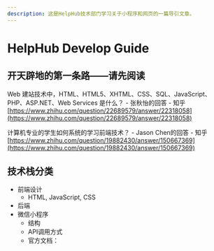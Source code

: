 ```yaml
---
description: 这是HelpHub技术部门学习关于小程序和网页的一篇导引文章。
---
```


# HelpHub Develop Guide

## 开天辟地的第一条路——请先阅读

Web 建站技术中，HTML、HTML5、XHTML、CSS、SQL、JavaScript、PHP、ASP.NET、Web Services 是什么？ - 张秋怡的回答 - 知乎 [https://www.zhihu.com/question/22689579/answer/22318058](https://www.zhihu.com/question/22689579/answer/22318058)

计算机专业的学生如何系统的学习前端技术？ - Jason Chen的回答 - 知乎 [https://www.zhihu.com/question/19882430/answer/150667369](https://www.zhihu.com/question/19882430/answer/150667369)

## 技术栈分类

* 前端设计
  * HTML, JavaScript, CSS
* 后端
* 微信小程序
  * 结构
  * API调用方式
  * 官方文档：

